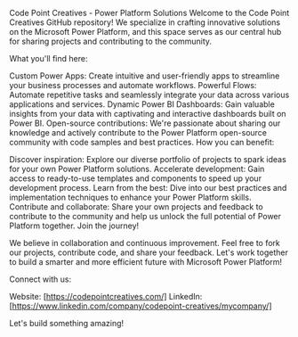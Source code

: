 Code Point Creatives - Power Platform Solutions
Welcome to the Code Point Creatives GitHub repository! We specialize in crafting innovative solutions on the Microsoft Power Platform, and this space serves as our central hub for sharing projects and contributing to the community.

What you'll find here:

Custom Power Apps: Create intuitive and user-friendly apps to streamline your business processes and automate workflows.
Powerful Flows: Automate repetitive tasks and seamlessly integrate your data across various applications and services.
Dynamic Power BI Dashboards: Gain valuable insights from your data with captivating and interactive dashboards built on Power BI.
Open-source contributions: We're passionate about sharing our knowledge and actively contribute to the Power Platform open-source community with code samples and best practices.
How you can benefit:

Discover inspiration: Explore our diverse portfolio of projects to spark ideas for your own Power Platform solutions.
Accelerate development: Gain access to ready-to-use templates and components to speed up your development process.
Learn from the best: Dive into our best practices and implementation techniques to enhance your Power Platform skills.
Contribute and collaborate: Share your own projects and feedback to contribute to the community and help us unlock the full potential of Power Platform together.
Join the journey!

We believe in collaboration and continuous improvement. Feel free to fork our projects, contribute code, and share your feedback. Let's work together to build a smarter and more efficient future with Microsoft Power Platform!

Connect with us:

Website: [https://codepointcreatives.com/]
LinkedIn: [https://www.linkedin.com/company/codepoint-creatives/mycompany/]

Let's build something amazing!
